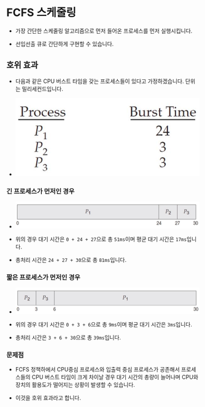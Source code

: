 # FCFS 스케줄링

- 가장 간단한 스케줄링 알고리즘으로 먼저 들어온 프로세스를 먼저 실행시킵니다.

- 선입선출 큐로 간단하게 구현할 수 있습니다.

## 호위 효과

- 다음과 같은 CPU 버스트 타임을 갖는 프로세스들이 있다고 가정하겠습니다. 단위는 밀리세컨드입니다.

- ![image](../../../img/fcfs1.JPG)

### 긴 프로세스가 먼저인 경우

- ![image](../../../img/fcfs2.JPG)

- 위의 경우 대기 시간은 `0 + 24 + 27`으로 총 `51ms`이며 평균 대기 시간은 `17ms`입니다.

- 총처리 시간은 `24 + 27 + 30`으로 총 `81ms`입니다.

### 짧은 프로세스가 먼저인 경우 

- ![image](../../../img/fcfs3.JPG)

- 위의 경우 대기 시간은 `0 + 3 + 6`으로 총 `9ms`이며 평균 대기 시간은 `3ms`입니다.

- 총처리 시간은 `3 + 6 + 30`으로 총 `39ms`입니다.

### 문제점

- FCFS 정책하에서 CPU중심 프로세스와 입출력 중심 프로세스가 공존해서 프로세스들의 CPU 버스트 타임이 크게 차이날 경우 대기 시간의 총량이 늘어나며 CPU와 장치의 활용도가 떨어지는 상황이 발생할 수 있습니다.

- 이것을 호위 효과라고 합니다.